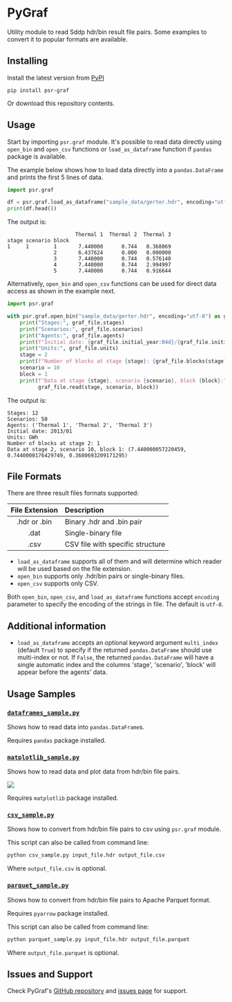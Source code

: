 PyGraf
======


Utility module to read Sddp hdr/bin result file pairs. Some examples to convert it to popular formats are available.


Installing
----------

Install the latest version from [PyPI](https://pypi.org/)

```
pip install psr-graf
```

Or download this repository contents.


Usage
-----

Start by importing `psr.graf` module. It's possible to read data directly using `open_bin` and `open_csv` functions or `load_as_dataframe` function if `pandas` package is available.


The example below shows how to load data directly into a `pandas.DataFrame` and prints the first 5 lines of data.

```python
import psr.graf

df = psr.graf.load_as_dataframe("sample_data/gerter.hdr", encoding="utf-8")
print(df.head())

```

The output is:
```
                      Thermal 1  Thermal 2  Thermal 3
stage scenario block                                 
1     1        1       7.440000      0.744   0.368069
               2       6.437624      0.000   0.000000
               3       7.440000      0.744   0.576140
               4       7.440000      0.744   2.994997
               5       7.440000      0.744   0.916644
```

Alternatively, `open_bin` and `open_csv` functions can be used for direct data access as shown in the example next.

```python
import psr.graf

with psr.graf.open_bin("sample_data/gerter.hdr", encoding="utf-8") as graf_file:
    print("Stages:", graf_file.stages)
    print("Scenarios:", graf_file.scenarios)
    print("Agents:", graf_file.agents)
    print(f"Initial date: {graf_file.initial_year:04d}/{graf_file.initial_stage:02d}")
    print("Units:", graf_file.units)
    stage = 2
    print(f"Number of blocks at stage {stage}: {graf_file.blocks(stage)}")
    scenario = 10
    block = 1
    print(f"Data at stage {stage}, scenario {scenario}, block {block}:",
          graf_file.read(stage, scenario, block))
```

The output is:
```
Stages: 12
Scenarios: 50
Agents: ('Thermal 1', 'Thermal 2', 'Thermal 3')
Initial date: 2013/01
Units: GWh
Number of blocks at stage 2: 1
Data at stage 2, scenario 10, block 1: (7.440000057220459, 0.7440000176429749, 0.3680693209171295)
```


File Formats
------------

There are three result files formats supported:

| File Extension | Description                      |
|:--------------:|:---------------------------------|
| .hdr or .bin   | Binary .hdr and .bin pair        |
| .dat           | Single-binary file               |
| .csv           | CSV file with specific structure |

* `load_as_dataframe` supports all of them and will determine which reader will be used based on the file extension.
* `open_bin` supports only .hdr/bin pairs or single-binary files.
* `open_csv` supports only CSV.


Both `open_bin`, `open_csv`, and `load_as_dataframe` functions accept `encoding` parameter to specify the encoding of the strings in file. The default is `utf-8`.


Additional information
----------------------

* `load_as_dataframe` accepts an optional keyword argument `multi_index` (default `True`) to specify if the 
returned `pandas.DataFrame` should use multi-index or not. If `False`, the returned `pandas.DataFrame` will have a
single automatic index and the columns 'stage', 'scenario', 'block' will appear before the agents' data.


Usage Samples
-------------

### [`dataframes_sample.py`](https://github.com/psrenergy/pygraf/blob/main/dataframes_sample.py)

Shows how to read data into `pandas.DataFrame`s.

Requires `pandas` package installed.


### [`matplotlib_sample.py`](https://github.com/psrenergy/pygraf/blob/main/matplotlib_sample.py)

Shows how to read data and plot data from hdr/bin file pairs.

![](https://github.com/psrenergy/pygraf/blob/main/docs/matplotlib_sample_plot.png)

Requires `matplotlib` package installed.



### [`csv_sample.py`](https://github.com/psrenergy/pygraf/blob/main/csv_sample.py)

Shows how to convert from hdr/bin file pairs to csv using `psr.graf` module.

This script can also be called from command line:

```bat
python csv_sample.py input_file.hdr output_file.csv
```

Where `output_file.csv` is optional.


### [`parquet_sample.py`](https://github.com/psrenergy/pygraf/blob/main/parquet_sample.py)

Shows how to convert from hdr/bin file pairs to Apache Parquet format.

Requires `pyarrow` package installed.

This script can also be called from command line:

```bat
python parquet_sample.py input_file.hdr output_file.parquet
```

Where `output_file.parquet` is optional.



Issues and Support
------------------

Check PyGraf's [GitHub repository](https://github.com/psrenergy/pygraf/) and [issues page](https://github.com/psrenergy/pygraf/issues) for support.

